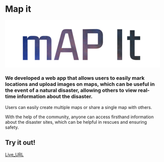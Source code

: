 # Map it
![image](logo.png)

### We developed a web app that allows users to easily mark locations and upload images on maps, which can be useful in the event of a natural disaster, allowing others to view real-time information about the disaster. 

Users can easily create multiple maps or share a single map with others.

With the help of the community, anyone can access firsthand information about the disaster sites, which can be helpful in rescues and ensuring safety.


## Try it out!

[Live_URL](https://map-it-fee3b.web.app/)

